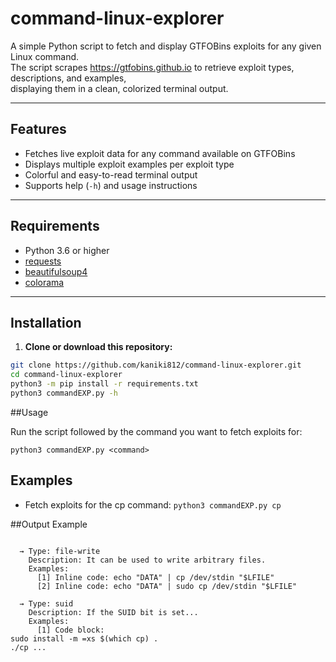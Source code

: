 # command-linux-explorer


A simple Python script to fetch and display GTFOBins exploits for any given Linux command.  
The script scrapes https://gtfobins.github.io to retrieve exploit types, descriptions, and examples,  
displaying them in a clean, colorized terminal output.

---

## Features

- Fetches live exploit data for any command available on GTFOBins  
- Displays multiple exploit examples per exploit type  
- Colorful and easy-to-read terminal output  
- Supports help (`-h`) and usage instructions

---

## Requirements

- Python 3.6 or higher  
- [requests](https://pypi.org/project/requests/)  
- [beautifulsoup4](https://pypi.org/project/beautifulsoup4/)  
- [colorama](https://pypi.org/project/colorama/)  

---

## Installation

1. **Clone or download this repository:**

```bash
git clone https://github.com/kaniki812/command-linux-explorer.git
cd command-linux-explorer
python3 -m pip install -r requirements.txt
python3 commandEXP.py -h
```
##Usage

Run the script followed by the command you want to fetch exploits for:
```
python3 commandEXP.py <command>
```

## Examples

- Fetch exploits for the cp command:
```python3 commandEXP.py cp```

##Output Example


```[+] Exploits for 'cp':

  → Type: file-write
    Description: It can be used to write arbitrary files.
    Examples:
      [1] Inline code: echo "DATA" | cp /dev/stdin "$LFILE"
      [2] Inline code: echo "DATA" | sudo cp /dev/stdin "$LFILE"

  → Type: suid
    Description: If the SUID bit is set...
    Examples:
      [1] Code block:
sudo install -m =xs $(which cp) .
./cp ...
```


